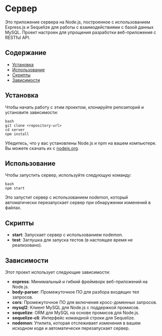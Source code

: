 # Сервер

Это приложение сервера на Node.js, построенное с использованием Express.js и Sequelize для работы с взаимодействиями с базой данных MySQL. Проект настроен для упрощения разработки веб-приложения с RESTful API.

## Содержание

- [Установка](#установка)
- [Использование](#использование)
- [Скрипты](#скрипты)
- [Зависимости](#зависимости)

## Установка

Чтобы начать работу с этим проектом, клонируйте репозиторий и установите зависимости:
```
bash
git clone <repository-url>
cd server
npm install
```
Убедитесь, что у вас установлены Node.js и npm на вашем компьютере. Вы можете скачать их с [nodejs.org](https://nodejs.org).

## Использование

Чтобы запустить сервер, используйте следующую команду:
```
bash
npm start
```
Это запустит сервер с использованием nodemon, который автоматически перезапускает сервер при обнаружении изменений в файлах.

## Скрипты

- **start**: Запускает сервер с использованием nodemon.
- **test**: Заглушка для запуска тестов (в настоящее время не реализовано).

## Зависимости

Этот проект использует следующие зависимости:

- **express**: Минимальный и гибкий фреймворк веб-приложений на Node.js.
- **body-parser**: Промежуточное ПО для разбора входящих тел запросов.
- **cors**: Промежуточное ПО для включения кросс-доменных запросов.
- **mysql2**: Клиент MySQL для Node.js с поддержкой промисов.
- **sequelize**: ORM для MySQL на основе промисов для Node.js.
- **sequelize-cli**: Интерфейс командной строки для Sequelize.
- **nodemon**: Утилита, которая отслеживает изменения в вашем исходном коде и автоматически перезапускает сервер.
